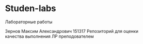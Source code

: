 # Studen-labs
Лабораторные работы 

Зернов Максим Александрович
151317
Репозиторий для оценки качества выполнения ЛР преподователем 
